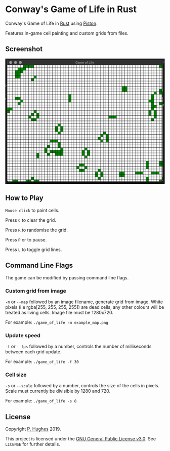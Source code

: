 # Conway's Game of Life in Rust

Conway's Game of Life in [Rust](https://github.com/rust-lang/rust) using [Piston](https://github.com/PistonDevelopers/piston).

Features in-game cell painting and custom grids from files.

## Screenshot

![screenshot](https://raw.githubusercontent.com/phugh/game-of-life/master/game-of-life.png)

## How to Play

```Mouse click``` to paint cells.

Press ```C``` to clear the grid.

Press ```R``` to randomise the grid.

Press ```P``` or to pause.

Press ```L``` to toggle grid lines.

## Command Line Flags

The game can be modified by passing command line flags.

### Custom grid from image
```-m``` or ```--map``` followed by an image filename, generate grid from image. White pixels (i.e rgba[255, 255, 255, 255]) are dead cells, any other colours will be treated as living cells. Image file must be 1280x720.

For example:
```./game_of_life -m example_map.png```

### Update speed
```-f``` or ```--fps``` followed by a number, controls the number of milliseconds between each grid update.

For example:
```./game_of_life -f 30```

### Cell size
```-s``` or ```--scale``` followed by a number, controls the size of the cells in pixels. Scale must currently be divisible by 1280 and 720.

For example:
```./game_of_life -s 8```

## License
Copyright [P. Hughes](https://www.phugh.es) 2019.

This project is licensed under the [GNU General Public License v3.0](https://www.gnu.org/licenses/gpl-3.0.en.html). See ```LICENSE``` for further details.